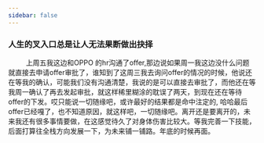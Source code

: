 ```yaml
---
sidebar: false
---
```

### 人生的叉入口总是让人无法果断做出抉择
&emsp; &emsp;
上周五我这边和OPPO 的hr沟通了offer,那边说如果周一我这边没什么问题就直接去申请offer审批了，谁知到了这周三我去询问offer的情况的时候，他说还在等我的确认，可能我们没有沟通清楚，我说的是可以直接去审批了，而他还在等我周一确认了再去发起审批，就这样稀里糊涂的耽误了两天，到现在还在等待offer的下发。哎只能说一切随缘吧，或许最好的结果都是命中注定的, 哈哈最后offer已经嘎了，也不知道原因，就这样吧，一切随缘吧。离开还是要离开的，未来我还有很多事情要做，在这感觉待久了对身体伤害比较大。等我完善一下技能，后面打算往全栈方向发展一下，为未来铺一铺路。年底的时候再面。
